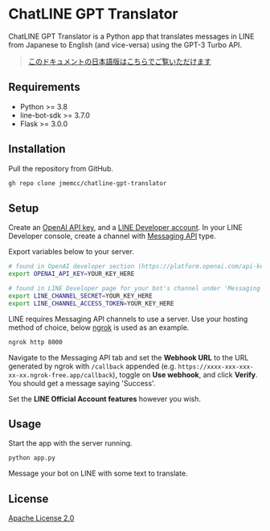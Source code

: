 # ChatLINE GPT Translator

ChatLINE GPT Translator is a Python app that translates messages in LINE from Japanese to English (and vice-versa) using the GPT-3 Turbo API.

>  [このドキュメントの日本語版はこちらでご覧いただけます](https://github.com/jmemcc/chatline-gpt-translator/blob/master/docs/jp/README_jp.md)

## Requirements

- Python >= 3.8
- line-bot-sdk >= 3.7.0
- Flask >= 3.0.0

## Installation

Pull the repository from GitHub.

```bash
gh repo clone jmemcc/chatline-gpt-translator
```

## Setup 

Create an [OpenAI API key](https://platform.openai.com/api-keys), and a [LINE Developer account](https://developers.line.biz/). In your LINE Developer console, create a channel with [Messaging API](https://developers.line.biz/en/services/messaging-api/) type. 

Export variables below to your server.

```bash
# found in OpenAI developer section (https://platform.openai.com/api-keys)
export OPENAI_API_KEY=YOUR_KEY_HERE

# found in LINE Developer page for your bot's channel under 'Messaging API' tab (https://developers.line.biz/console/channel/YOUR_CHANNEL_ID/messaging-api)
export LINE_CHANNEL_SECRET=YOUR_KEY_HERE
export LINE_CHANNEL_ACCESS_TOKEN=YOUR_KEY_HERE
```

LINE requires Messaging API channels to use a server. Use your hosting method of choice, below [ngrok](https://ngrok.com/) is used as an example.

```bash
ngrok http 8000
```

Navigate to the Messaging API tab and set the **Webhook URL** to the URL generated by ngrok with `/callback` appended (e.g. `https://xxxx-xxx-xxx-xx-xx.ngrok-free.app/callback`), toggle on **Use webhook**, and click **Verify**. You should get a message saying 'Success'. 

Set the **LINE Official Account features** however you wish.

## Usage

Start the app with the server running.

```bash
python app.py
```

Message your bot on LINE with some text to translate.

## License

[Apache License 2.0](https://choosealicense.com/licenses/apache-2.0/)
